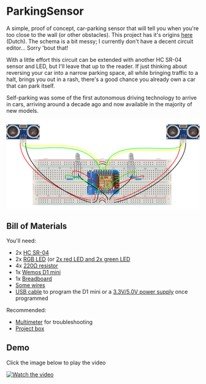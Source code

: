 # ParkingSensor

A simple, proof of concept, car-parking sensor that will tell you when you're too close to the wall (or other obstacles). This project has it's origins [here](https://gathering.tweakers.net/forum/list_messages/1967946) (Dutch). The schema is a bit messy; I currently don't have a decent circuit editor... Sorry 'bout that!

With a little effort this circuit can be extended with another HC SR-04 sensor and LED, but I'll leave that up to the reader.
If just thinking about reversing your car into a narrow parking space, all while bringing traffic to a halt, brings you out in a rash, there's a good chance you already own a car that can park itself.

Self-parking was some of the first autonomous driving technology to arrive in cars, arriving around a decade ago and now available in the majority of new models.



![Circuit](circuit/schema.png)

## Bill of Materials

You'll need:

* 2x [HC SR-04](https://www.aliexpress.com/item/32703532280.html)
* 2x [RGB LED](https://www.aliexpress.com/item/32271669442.html) (or [2x red LED and 2x green LED](https://www.aliexpress.com/item/32892747183.html)
* 4x [220Ω resistor](https://www.aliexpress.com/item/32816049069.html)
* 1x [Wemos D1 mini](https://www.aliexpress.com/item/32863218532.html)
* 1x [Breadboard](https://www.aliexpress.com/item/32256273855.html)
* [Some wires](https://www.aliexpress.com/item/32909050779.html)
* [USB cable](https://www.aliexpress.com/item/32720252498.html) to program the D1 mini or a [3.3V/5.0V power supply](https://www.aliexpress.com/item/1951850466.html) once programmed

Recommended:

* [Multimeter](https://www.aliexpress.com/item/33004463675.html) for troubleshooting
* [Project box](https://www.aliexpress.com/item/32889586884.html)

## Demo

Click the image below to play the video

[![Watch the video](https://i3.ytimg.com/vi/jdl6SVCwzJ4/hqdefault.jpg)](https://youtu.be/jdl6SVCwzJ4)
